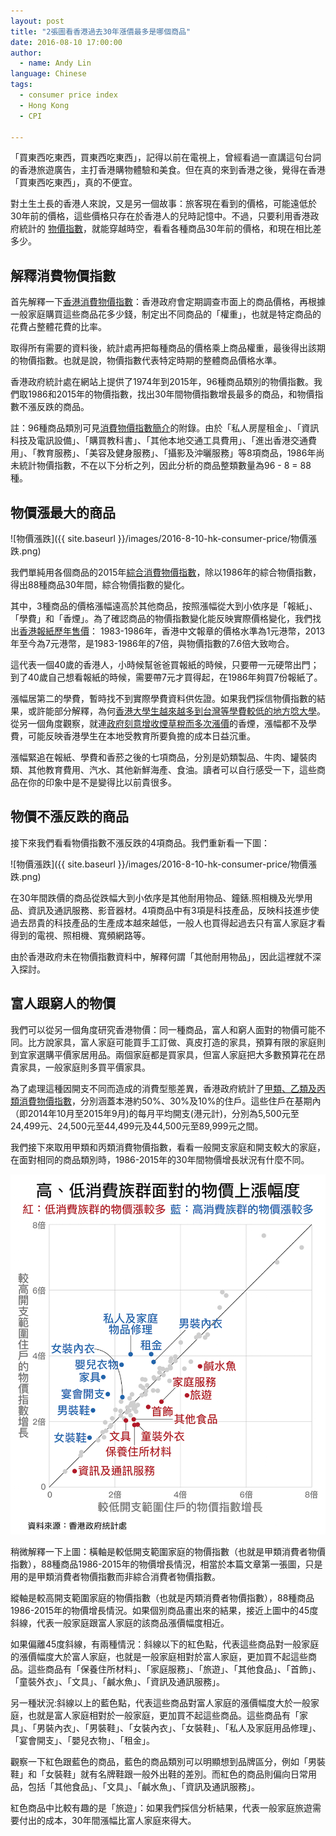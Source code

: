 ```yaml
---
layout: post
title: "2張圖看香港過去30年漲價最多是哪個商品"
date: 2016-08-10 17:00:00
author:
  - name: Andy Lin
language: Chinese
tags:
  - consumer price index
  - Hong Kong
  - CPI

---
```


「買東西吃東西，買東西吃東西」，記得以前在電視上，曾經看過一直講這句台詞的香港旅遊廣告，主打香港購物體驗和美食。但在真的來到香港之後，覺得在香港「買東西吃東西」，真的不便宜。

對土生土長的香港人來說，又是另一個故事：旅客現在看到的價格，可能遠低於30年前的價格，這些價格只存在於香港人的兒時記憶中。不過，只要利用香港政府統計的 [物價指數](http://www.censtatd.gov.hk/hkstat/sub/sp270_tc.jsp?productCode=D5600001)，就能穿越時空，看看各種商品30年前的價格，和現在相比差多少。

<!-- more -->

## 解釋消費物價指數

首先解釋一下[香港消費物價指數](https://zh.wikipedia.org/wiki/%E9%A6%99%E6%B8%AF%E6%B6%88%E8%B2%BB%E7%89%A9%E5%83%B9%E6%8C%87%E6%95%B8)：香港政府會定期調查市面上的商品價格，再根據一般家庭購買這些商品花多少錢，制定出不同商品的「權重」，也就是特定商品的花費占整體花費的比率。

取得所有需要的資料後，統計處再把每種商品的價格乘上商品權重，最後得出該期的物價指數。也就是說，物價指數代表特定時期的整體商品價格水準。

香港政府統計處在網站上提供了1974年到2015年，96種商品類別的物價指數。我們取1986和2015年的物價指數，找出30年間物價指數增長最多的商品，和物價指數不漲反跌的商品。

註：96種商品類別可見[消費物價指數簡介](http://www.statistics.gov.hk/pub/B8XX0021.pdf)的附錄。由於「私人房屋租金」、「資訊科技及電訊設備」、「購買教科書」、「其他本地交通工具費用」、「進出香港交通費用」、「教育服務」、「美容及健身服務」、「攝影及沖曬服務」等8項商品，1986年尚未統計物價指數，不在以下分析之列，因此分析的商品整類數量為96 - 8 = 88種。

## 物價漲最大的商品
![物價漲跌]({{ site.baseurl }}/images/2016-8-10-hk-consumer-price/物價漲跌.png)

我們單純用各個商品的2015年[綜合消費物價指數](https://zh.wikipedia.org/wiki/%E9%A6%99%E6%B8%AF%E7%B6%9C%E5%90%88%E6%B6%88%E8%B2%BB%E7%89%A9%E5%83%B9%E6%8C%87%E6%95%B8)，除以1986年的綜合物價指數，得出88種商品30年間，綜合物價指數的變化。

其中，3種商品的價格漲幅遠高於其他商品，按照漲幅從大到小依序是「報紙」、「學費」和「香煙」。為了確認商品的物價指數變化能反映實際價格變化，我們找出[香港報紙歷年售價](https://zh.wikipedia.org/wiki/%E9%A6%99%E6%B8%AF%E5%A0%B1%E7%B4%99%E5%88%97%E8%A1%A8#.E6.AD.B7.E5.B9.B4.E5.83.B9.E6.A0.BC)： 1983-1986年，香港中文報章的價格水準為1元港幣，2013年至今為7元港幣，是1983-1986年的7倍，與物價指數的7.6倍大致吻合。

這代表一個40歲的香港人，小時候幫爸爸買報紙的時候，只要帶一元硬幣出門；到了40歲自己想看報紙的時候，需要帶7元才買得起，在1986年夠買7份報紙了。

漲幅居第二的學費，暫時找不到實際學費資料供佐證。如果我們採信物價指數的結果，或許能部分解釋，為何[香港大學生越來越多到台灣等學費較低的地方唸大學](http://hk.apple.nextmedia.com/news/art/20160313/19527650)。從另一個角度觀察，就連[政府刻意增收煙草稅而多次漲價](http://smokefree.hk/tc/content/web.do?page=news20140904)的香煙，漲幅都不及學費，可能反映香港學生在本地受教育所要負擔的成本日益沉重。

漲幅緊追在報紙、學費和香菸之後的七項商品，分別是奶類製品、牛肉、罐裝肉類、其他教育費用、汽水、其他新鮮海產、食油。讀者可以自行感受一下，這些商品在你的印象中是不是變得比以前貴很多。

## 物價不漲反跌的商品

接下來我們看看物價指數不漲反跌的4項商品。我們重新看一下圖：

![物價漲跌]({{ site.baseurl }}/images/2016-8-10-hk-consumer-price/物價漲跌.png)

在30年間跌價的商品從跌幅大到小依序是其他耐用物品、鐘錶.照相機及光學用品、資訊及通訊服務、影音器材。4項商品中有3項是科技產品，反映科技進步使過去昂貴的科技產品的生產成本越來越低，一般人也買得起過去只有富人家庭才看得到的電視、照相機、寬頻網路等。

由於香港政府未在物價指數資料中，解釋何謂「其他耐用物品」，因此這裡就不深入探討。

## 富人跟窮人的物價

我們可以從另一個角度研究香港物價：同一種商品，富人和窮人面對的物價可能不同。比方說家具，富人家庭可能買手工訂做、真皮打造的家具，預算有限的家庭則到宜家選購平價家居用品。兩個家庭都是買家具，但富人家庭把大多數預算花在昂貴家具，一般家庭則多買平價家具。

為了處理這種因開支不同而造成的消費型態差異，香港政府統計了[甲類、乙類及丙類消費物價指數](http://www.censtatd.gov.hk/hkstat/sub/sc60_tc.jsp)，分別涵蓋本港約50%、30%及10%的住戶。這些住戶在基期內（即2014年10月至2015年9月)的每月平均開支(港元計)，分別為5,500元至24,499元、24,500元至44,499元及44,500元至89,999元之間。

我們接下來取用甲類和丙類消費物價指數，看看一般開支家庭和開支較大的家庭，在面對相同的商品類別時，1986-2015年的30年間物價增長狀況有什麼不同。

![高低消費族群](/images/2016-8-10-hk-consumer-price/高低消費族群.png)

稍微解釋一下上圖：橫軸是較低開支範圍家庭的物價指數（也就是甲類消費者物價指數），88種商品1986-2015年的物價增長情況，相當於本篇文章第一張圖，只是用的是甲類消費者物價指數而非綜合消費者物價指數。

縱軸是較高開支範圍家庭的物價指數（也就是丙類消費者物價指數），88種商品1986-2015年的物價增長情況。如果個別商品畫出來的結果，接近上圖中的45度斜線，代表一般家庭跟富人家庭的該商品漲價幅度相近。

如果偏離45度斜線，有兩種情況：斜線以下的紅色點，代表這些商品對一般家庭的漲價幅度大於富人家庭，也就是一般家庭相對於富人家庭，更加買不起這些商品。這些商品有「保養住所材料」、「家庭服務」、「旅遊」、「其他食品」、「首飾」、「童裝外衣」、「文具」、「鹹水魚」、「資訊及通訊服務」。

另一種狀況:斜線以上的藍色點，代表這些商品對富人家庭的漲價幅度大於一般家庭，也就是富人家庭相對於一般家庭，更加買不起這些商品。這些商品有「家具」、「男裝內衣」、「男裝鞋」、「女裝內衣」、「女裝鞋」、「私人及家庭用品修理」、「宴會開支」、「嬰兒衣物」、「租金」。

觀察一下紅色跟藍色的商品，藍色的商品類別可以明顯想到品牌區分，例如「男裝鞋」和「女裝鞋」就有名牌鞋跟一般外出鞋的差別。而紅色的商品則偏向日常用品，包括「其他食品」、「文具」、「鹹水魚」、「資訊及通訊服務」。

紅色商品中比較有趣的是「旅遊」：如果我們採信分析結果，代表一般家庭旅遊需要付出的成本，30年間漲幅比富人家庭來得大。
